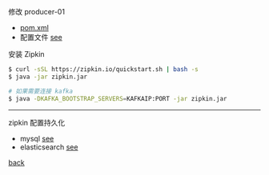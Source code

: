 修改 producer-01  
- [pom.xml](2/1.md)  
- 配置文件 [see](2/2.md)  

安装 Zipkin  

```sh
$ curl -sSL https://zipkin.io/quickstart.sh | bash -s
$ java -jar zipkin.jar

# 如果需要连接 kafka  
$ java -DKAFKA_BOOTSTRAP_SERVERS=KAFKAIP:PORT -jar zipkin.jar

```

---

zipkin 配置持久化  
- mysql [see](2/3.md)  
- elasticsearch [see](2/4.md)  

[back](../7.md)  